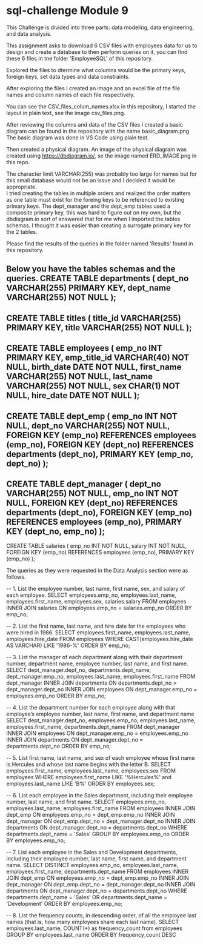 # sql-challenge Module 9

This Challenge is divided into three parts: data modeling, data engineering, and data analysis.

This assignment asks to download 6 CSV files with employees data for us to design and create a database to then perform queries on it, you can find these 6 files in tne folder 'EmployeeSQL' of this repository. 

Explored the files to dtermine what columns would be the primary keys, foreign keys, set data types and data constraints. 

After exploring the files I created an image and an excel file of the file names and column names of each file respectively.

You can see the CSV_files_colum_names.xlsx in this repository, I started the layout in plain text, see the image csv_files.png.

After reviewing the columns and data of the CSV files I created a basic diagram can be found in the repository with the name basic_diagram.png 
The basic diagram was done in VS Code using plain text. 

Then created a physical diagram. An image of the physical diagram was created using https://dbdiagram.io/, se the image named ERD_IMAGE.png in this repo. 

The character limit VARCHAR(255) was probably too large for names but for this small database would not be an issue and I decided it would be appropriate.  
I tried creating the tables in multiple orders and realized the order matters as one table must exist for the foreing keys to be referenced to existing primary keys. 
The dept_manager and the dept_emp tables used a composite primary key, this was hard to figure out on my own, but the dbdiagram.io sort of answered that for me when I imported the tables schemas. 
I thought it was easier than creating a surrogate primary key for the 2 tables. 

Please find the results of the queries in the folder named 'Results' found in this repository. 

Below you have the tables schemas and the queries. 
CREATE TABLE departments (
  dept_no VARCHAR(255) PRIMARY KEY,
  dept_name VARCHAR(255) NOT NULL
);
-- 
CREATE TABLE titles (
  title_id VARCHAR(255) PRIMARY KEY,
  title VARCHAR(255) NOT NULL
);
-- 
CREATE TABLE employees (
  emp_no INT PRIMARY KEY,
  emp_title_id VARCHAR(40) NOT NULL,
  birth_date DATE NOT NULL,
  first_name VARCHAR(255) NOT NULL,
  last_name VARCHAR(255) NOT NULL,
  sex CHAR(1) NOT NULL,
  hire_date DATE NOT NULL
);
-- 
CREATE TABLE dept_emp (
  emp_no INT NOT NULL,
  dept_no VARCHAR(255) NOT NULL,
  FOREIGN KEY (emp_no) REFERENCES employees (emp_no),
  FOREIGN KEY (dept_no) REFERENCES departments (dept_no),
  PRIMARY KEY (emp_no, dept_no)
);
-- 
CREATE TABLE dept_manager (
  dept_no VARCHAR(255) NOT NULL,
  emp_no INT NOT NULL,
  FOREIGN KEY (dept_no) REFERENCES departments (dept_no),
  FOREIGN KEY (emp_no) REFERENCES employees (emp_no),
  PRIMARY KEY (dept_no, emp_no)
);
-- 
CREATE TABLE salaries (
  emp_no INT NOT NULL,
  salary INT NOT NULL,
  FOREIGN KEY (emp_no) REFERENCES employees (emp_no),
  PRIMARY KEY (emp_no)
);

The queries as they were requested in the Data Analysis section were as follows.  

-- 1. List the employee number, last name, first name, sex, and salary of each employee.
SELECT employees.emp_no, employees.last_name, employees.first_name, employees.sex, salaries.salary FROM employees
INNER JOIN salaries ON employees.emp_no = salaries.emp_no
ORDER BY emp_no;

-- 2. List the first name, last name, and hire date for the employees who were hired in 1986.
SELECT employees.first_name, employees.last_name, employees.hire_date FROM employees 
WHERE CAST(employees.hire_date AS VARCHAR) LIKE '1986-%'
ORDER BY emp_no;

-- 3. List the manager of each department along with their department number, department name, employee number, last name, and first name.
SELECT dept_manager.dept_no, departments.dept_name, dept_manager.emp_no, employees.last_name, employees.first_name FROM dept_manager
INNER JOIN departments ON departments.dept_no = dept_manager.dept_no 
INNER JOIN employees ON dept_manager.emp_no = employees.emp_no
ORDER BY emp_no;

-- 4. List the department number for each employee along with that employee’s employee number, last name, first name, and department name
SELECT dept_manager.dept_no, employees.emp_no, employees.last_name, employees.first_name, departments.dept_name FROM dept_manager
INNER JOIN employees ON dept_manager.emp_no = employees.emp_no 
INNER JOIN departments ON dept_manager.dept_no = departments.dept_no
ORDER BY emp_no;

-- 5. List first name, last name, and sex of each employee whose first name is Hercules and whose last name begins with the letter B.
SELECT employees.first_name, employees.last_name, employees.sex FROM employees 
WHERE employees.first_name LIKE '%Hercules%' and employees.last_name LIKE 'B%' ORDER BY employees.sex;

-- 6. List each employee in the Sales department, including their employee number, last name, and first name.
SELECT employees.emp_no, employees.last_name, employees.first_name FROM employees 
INNER JOIN dept_emp ON employees.emp_no = dept_emp.emp_no
INNER JOIN dept_manager ON dept_emp.dept_no = dept_manager.dept_no
INNER JOIN departments ON dept_manager.dept_no = departments.dept_no
WHERE departments.dept_name = 'Sales'
GROUP BY employees.emp_no
ORDER BY employees.emp_no;

-- 7. List each employee in the Sales and Development departments, including their employee number, last name, first name, and department name.
SELECT DISTINCT employees.emp_no, employees.last_name, employees.first_name, departments.dept_name FROM employees 
INNER JOIN dept_emp ON employees.emp_no = dept_emp.emp_no
INNER JOIN dept_manager ON dept_emp.dept_no = dept_manager.dept_no
INNER JOIN departments ON dept_manager.dept_no = departments.dept_no
WHERE departments.dept_name = 'Sales' OR departments.dept_name = 'Development' 
ORDER BY employees.emp_no;


-- 8. List the frequency counts, in descending order, of all the employee last names (that is, how many employees share each last name).
SELECT employees.last_name, COUNT(*) as frequency_count from employees
GROUP BY employees.last_name
ORDER BY frequency_count DESC

